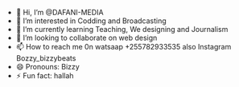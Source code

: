 - 👋 Hi, I’m @DAFANI-MEDIA
- 👀 I’m interested in Codding and Broadcasting 
- 🌱 I’m currently learning Teaching, We designing and Journalism 
- 💞️ I’m looking to collaborate on web design 
- 📫 How to reach me 0n watsaap +255782933535 also Instagram Bozzy_bizzybeats
- 😄 Pronouns: Bizzy
- ⚡ Fun fact: hallah

<!---
DAFANI-MEDIA/DAFANI-MEDIA is a ✨ special ✨ repository because its `README.md` (this file) appears on your GitHub profile.
You can click the Preview link to take a look at your changes.
--->
